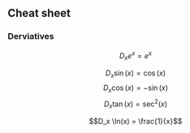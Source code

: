 ## Cheat sheet

### Derviatives

$$D_x e^x=e^x$$

$$D_x \sin(x)=\cos(x)$$
$$D_x \cos(x)=-\sin(x)$$
$$D_x \tan(x)=\sec^2(x)$$

$$D_x \ln(x) = \frac{1}{x}$$



